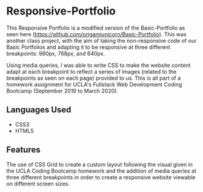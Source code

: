 # Responsive-Portfolio
This Responsive Portfolio is a modified version of the Basic-Portfolio as seen here (https://github.com/origamiunicorn/Basic-Portfolio). This was another class project, with the aim of taking the non-responsive code of our Basic Portfolios and adapting it to be responsive at three different breakpoints: 980px, 768px, and 640px.

Using media queries, I was able to write CSS to make the website content adapt at each breakpoint to reflect a series of images (related to the breakpoints as seen on each page) provided to us. This is all part of a homework assignment for UCLA's Fullstack Web Development Coding Bootcamp (September 2019 to March 2020).

## Languages Used
* CSS3
* HTML5

## Features
The use of CSS Grid to create a custom layout following the visual given in the UCLA Coding Bootcamp homework and the addition of media queries at three different breakpoints in order to create a responsive website viewable on different screen sizes.

